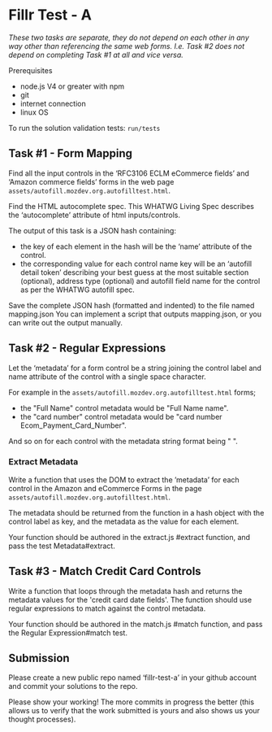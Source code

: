 # Fillr Test - A

_These two tasks are separate, they do not depend on each other in any way other than referencing the same web forms. I.e. Task #2 does not depend on completing Task #1 at all and vice versa._

Prerequisites

- node.js V4 or greater with npm
- git
- internet connection
- linux OS

To run the solution validation tests: `run/tests`

## Task #1 - Form Mapping

Find all the input controls in the ‘RFC3106 ECLM eCommerce fields’ and ‘Amazon commerce fields’ forms in the web page `assets/autofill.mozdev.org.autofilltest.html`.

Find the HTML autocomplete spec.  This WHATWG Living Spec describes the ‘autocomplete’ attribute of html inputs/controls.

The output of this task is a JSON hash containing:

- the key of each element in the hash will be the ‘name’ attribute of the control.
- the corresponding value for each control name key will be an ‘autofill detail token’ describing your best guess at the most suitable section (optional), address type (optional) and autofill field name for the control as per the WHATWG autofill spec.

Save the complete JSON hash (formatted and indented) to the file named mapping.json
You can implement a script that outputs mapping.json, or you can write out the output manually.

## Task #2 - Regular Expressions

Let the ‘metadata’ for a form control be a string joining the control label and name attribute of the control with a single space character.

For example in the `assets/autofill.mozdev.org.autofilltest.html` forms;

- the "Full Name" control metadata would be "Full Name name".
- the "card number" control metadata would be "card number Ecom_Payment_Card_Number".

And so on for each control with the metadata string format being "<label> <name>".

### Extract Metadata

Write a function that uses the DOM to extract the ’metadata’ for each control in the Amazon and eCommerce Forms in the page `assets/autofill.mozdev.org.autofilltest.html`.

The metadata should be returned from the function in a hash object with the control label as key, and the metadata as the value for each element.

Your function should be authored in the extract.js #extract function, and pass the test Metadata#extract.

## Task #3 - Match Credit Card Controls

Write a function that loops through the metadata hash and returns the metadata values for the 'credit card date fields'.  The function should use regular expressions to match against the control metadata.

Your function should be authored in the match.js #match function, and pass the Regular Expression#match test.

## Submission

Please create a new public repo named ‘fillr-test-a’ in your github account and commit your solutions to the repo.

Please show your working! The more commits in progress the better (this allows us to verify that the work submitted is yours and also shows us your thought processes).